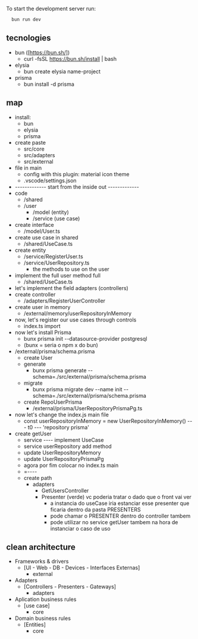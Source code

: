 
To start the development server run:
```bash
  bun run dev
```

## tecnologies
- bun ([https://bun.sh/])
  - curl -fsSL https://bun.sh/install | bash
- elysia
  - bun create elysia name-project
- prisma
  - bun install -d prisma

## map
  - install: 
    - bun 
    - elysia 
    - prisma
  - create paste
    - src/core
    - src/adapters
    - src/external
  - file in main
    - config with this plugin: material icon theme
    - .vscode/settings.json
  -  ------------- start from the inside out -------------
  - code
    - /shared
    - /user
      - /model (entity)
      - /service (use case)
  - create interface
    - /model/User.ts
  - create use case in shared
    - /shared/UseCase.ts
  - create entity
    - /service/RegisterUser.ts
    - /service/UserRepository.ts
      - the methods to use on the user
  - implement the full user method full
    - /shared/UseCase.ts
  - let's implement the field adapters (controllers)
  - create controller
    - /adapters/RegisterUserController
  - create user in memory
    - /external/memory/userRepositoryInMemory
  - now, let's register our use cases through controls 
    - index.ts import 
  - now let's install Prisma
    - bunx prisma init --datasource-provider postgresql
    - (bunx = seria o npm x do bun)
  - /external/prisma/schema.prisma
    - create User
    - generate
      - bunx prisma generate --schema=./src/external/prisma/schema.prisma
    - migrate
      - bunx prisma migrate dev --name init --schema=./src/external/prisma/schema.prisma
    - create RepoUserPrisma
      - /external/prisma/UserRepositoryPrismaPg.ts
  - now let's change the index.js main file
    - const userRepositoryInMemory = new UserRepositoryInMemory() --- t0 --- 'repository prisma'
  - create getUser
    - service ---- implement UseCase
    - service userRepository add method
    - update UserRepositoryMemory
    - update UserRepositoryPrismaPg
    - agora por fim colocar no index.ts main
    - =----
    - create path
      - adapters 
        - GetUsersController
        - Presenter (verde) vc poderia tratar o dado que o front vai ver
          - a instancia do useCase iria estanciar esse presenter que ficaria dentro da pasta PRESENTERS
          - pode chamar o PRESENTER dentro do controller tambem
          - pode utilizar no service getUser tambem na hora de instanciar o caso de uso

## clean architecture
  - Frameworks & drivers
    - [UI - Web - DB - Devices - Interfaces Externas]
      - external
  - Adapters
    - [Controllers - Presenters - Gateways]
      - adapters
  - Aplication business rules
    - [use case]
      - core
  - Domain business rules
    - [Entities]
      - core

